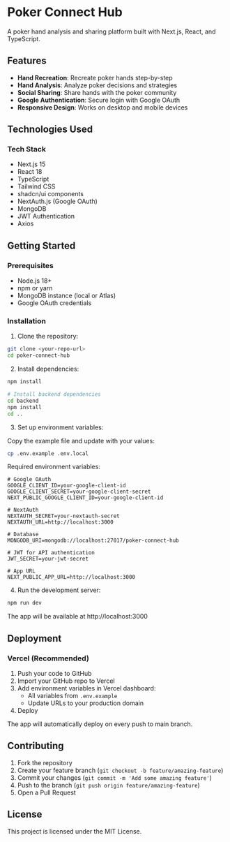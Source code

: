 # Poker Connect Hub

A poker hand analysis and sharing platform built with Next.js, React, and TypeScript.

## Features

- **Hand Recreation**: Recreate poker hands step-by-step
- **Hand Analysis**: Analyze poker decisions and strategies
- **Social Sharing**: Share hands with the poker community
- **Google Authentication**: Secure login with Google OAuth
- **Responsive Design**: Works on desktop and mobile devices

## Technologies Used

### Tech Stack
- Next.js 15
- React 18
- TypeScript
- Tailwind CSS
- shadcn/ui components
- NextAuth.js (Google OAuth)
- MongoDB
- JWT Authentication
- Axios

## Getting Started

### Prerequisites
- Node.js 18+ 
- npm or yarn
- MongoDB instance (local or Atlas)
- Google OAuth credentials

### Installation

1. Clone the repository:
```bash
git clone <your-repo-url>
cd poker-connect-hub
```

2. Install dependencies:
```bash
npm install

# Install backend dependencies
cd backend
npm install
cd ..
```

3. Set up environment variables:

Copy the example file and update with your values:
```bash
cp .env.example .env.local
```

Required environment variables:
```env
# Google OAuth
GOOGLE_CLIENT_ID=your-google-client-id
GOOGLE_CLIENT_SECRET=your-google-client-secret
NEXT_PUBLIC_GOOGLE_CLIENT_ID=your-google-client-id

# NextAuth
NEXTAUTH_SECRET=your-nextauth-secret
NEXTAUTH_URL=http://localhost:3000

# Database
MONGODB_URI=mongodb://localhost:27017/poker-connect-hub

# JWT for API authentication
JWT_SECRET=your-jwt-secret

# App URL
NEXT_PUBLIC_APP_URL=http://localhost:3000
```

4. Run the development server:
```bash
npm run dev
```

The app will be available at http://localhost:3000

## Deployment

### Vercel (Recommended)
1. Push your code to GitHub
2. Import your GitHub repo to Vercel
3. Add environment variables in Vercel dashboard:
   - All variables from `.env.example`
   - Update URLs to your production domain
4. Deploy

The app will automatically deploy on every push to main branch.

## Contributing

1. Fork the repository
2. Create your feature branch (`git checkout -b feature/amazing-feature`)
3. Commit your changes (`git commit -m 'Add some amazing feature'`)
4. Push to the branch (`git push origin feature/amazing-feature`)
5. Open a Pull Request

## License

This project is licensed under the MIT License.